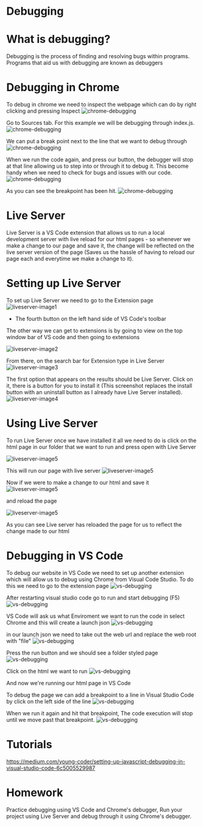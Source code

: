 # Debugging 

# What is debugging?
Debugging is the process of finding and resolving bugs within programs. Programs that aid us with debugging are known as debuggers

# Debugging in Chrome
To debug in chrome we need to inspect the webpage which can do by right clicking and pressing Inspect
![chrome-debugging](https://github.com/emarkexe2001/Web-Development-Course/blob/main/Week%208/Screenshots/Debugging%20with%20Chrome%201.png?raw=true)

Go to Sources tab. For this example we will be debugging through index.js.
![chrome-debugging](https://github.com/emarkexe2001/Web-Development-Course/blob/main/Week%208/Screenshots/Debugging%20with%20Chrome%203.png?raw=true)

We can put a break point next to the line that we want to debug through
![chrome-debugging](https://github.com/emarkexe2001/Web-Development-Course/blob/main/Week%208/Screenshots/Debugging%20with%20Chrome%204.png?raw=true)

When we run the code again, and press our button, the debugger will stop at that line allowing us to step into or through it to debug it. This become handy when we need to check for bugs and issues with our code.
![chrome-debugging](https://github.com/emarkexe2001/Web-Development-Course/blob/main/Week%208/Screenshots/Debugging%20with%20Chrome%205.png?raw=true)

As you can see the breakpoint has been hit.
![chrome-debugging](https://github.com/emarkexe2001/Web-Development-Course/blob/main/Week%208/Screenshots/Debugging%20with%20Chrome%206.png?raw=true)


# Live Server
Live Server is a VS Code extension that allows us to run a local development server with live reload for our html pages - so whenever we make a change to our page and save it, the change will be reflected on the live server version of the page (Saves us the hassle of having to reload our page each and everytime we make a change to it).

# Setting up Live Server
To set up Live Server we need to go to the Extension page 
![liveserver-image1](https://github.com/emarkexe2001/Web-Development-Course/blob/main/Week%208/Screenshots/Live%20Server%20img%201.png?raw=true)

- The fourth button on the left hand side of VS Code's toolbar 

The other way we can get to extensions is by going to view on the top window bar of VS code and then going to extensions

![liveserver-image2](https://github.com/emarkexe2001/Web-Development-Course/blob/main/Week%208/Screenshots/Screenshot%20(17).png?raw=true)

From there, on the search bar for Extension type in Live Server
![liveserver-image3](https://github.com/emarkexe2001/Web-Development-Course/blob/main/Week%208/Screenshots/Live%20server%20img%203.png?raw=true)

The first option that appears on the results should be Live Server. Click on it, there is a button for you to install it (This screenshot replaces the install button with an uninstall button as I already have Live Server installed).
![liveserver-image4](https://github.com/emarkexe2001/Web-Development-Course/blob/main/Week%208/Screenshots/Live%20server%20img%204.png?raw=true)

# Using Live Server

To run Live Server once we have installed it all we need to do is click on the html page in our folder that we want to run and press open with Live Server

![liveserver-image5](https://github.com/emarkexe2001/Web-Development-Course/blob/main/Week%208/Screenshots/Live%20Server%20(Running%201).png?raw=true)

This will run our page with live server
![liveserver-image5](https://github.com/emarkexe2001/Web-Development-Course/blob/main/Week%208/Screenshots/Web%20page%20with%20Live%20Server.png?raw=true)

Now if we were to make a change to our html and save it
![liveserver-image5](https://github.com/emarkexe2001/Web-Development-Course/blob/main/Week%208/Screenshots/Live%20Server%20usage%202.png?raw=true)

and reload the page

![liveserver-image5](https://github.com/emarkexe2001/Web-Development-Course/blob/main/Week%208/Screenshots/Web%20page%20with%20Live%20Server%20(2).png?raw=true)

As you can see Live server has reloaded the page for us to reflect the change made to our html

# Debugging in VS Code
To debug our website in VS Code we need to set up another extension which will allow us to debug using Chrome from Visual Code Studio. To do this we need to go to the extension page 
![vs-debugging](https://github.com/emarkexe2001/Web-Development-Course/blob/main/Week%208/Screenshots/Debugging%20with%20VS%20Code%20(Setting%20up%20Chrome%20Debugger).png?raw=true)

After restarting visual studio code go to run and start debugging (F5)
![vs-debugging](https://github.com/emarkexe2001/Web-Development-Course/blob/main/Week%208/Screenshots/Debugging%20with%20VS%20Code%20(Setting%20up%20Debug%20Setttings).png?raw=true)

VS Code will ask us what Enviroment we want to run the code in select Chrome and this will create a launch json
![vs-debugging](https://github.com/emarkexe2001/Web-Development-Course/blob/main/Week%208/Screenshots/Debugging%20with%20VS%20Code%20Step%203.png?raw=true)


in our launch json we need to take out the web url and replace the web root with "file"
![vs-debugging](https://github.com/emarkexe2001/Web-Development-Course/blob/main/Week%208/Screenshots/Debug%20with%20VS%20Code%20Step%204.png?raw=true)


Press the run button and we should see a folder styled page
![vs-debugging](https://github.com/emarkexe2001/Web-Development-Course/blob/main/Week%208/Screenshots/Debug%20with%20VS%20Code%20Step%205.png?raw=true)

Click on the html we want to run
![vs-debugging](https://github.com/emarkexe2001/Web-Development-Course/blob/main/Week%208/Screenshots/Debug%20with%20VS%20Code%20Step%207.png?raw=true)

And now we're running our html page in VS Code

To debug the page we can add a breakpoint to a line in Visual Studio Code by click on the left side of the line
![vs-debugging](https://github.com/emarkexe2001/Web-Development-Course/blob/main/Week%208/Screenshots/Debug%20with%20VS%20Code%20Step%208.png?raw=true)

When we run it again and hit that breakpoint, The code execution will stop until we move past that breakpoint.
![vs-debugging](https://github.com/emarkexe2001/Web-Development-Course/blob/main/Week%208/Screenshots/Debug%20with%20VS%20Code%20Step%209.png?raw=true)

# Tutorials
https://medium.com/young-coder/setting-up-javascript-debugging-in-visual-studio-code-6c5005529987

# Homework
Practice debugging using VS Code and Chrome's debugger, Run your project using Live Server and debug through it using Chrome's debugger. 
